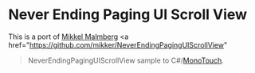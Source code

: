 Never Ending Paging UI Scroll View
==================================

This is a port of <a href="http://brnbw.com/">Mikkel Malmberg</a>
<a href="https://github.com/mikker/NeverEndingPagingUIScrollView"
>NeverEndingPagingUIScrollView</a> sample to
C#/<a href="http://xamarin.com/monotouch">MonoTouch</a>.
